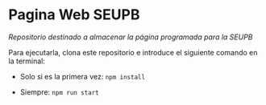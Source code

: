# Pagina Web SEUPB

_Repositorio destinado a almacenar la página programada para la SEUPB_

Para ejecutarla, clona este repositorio e introduce el siguiente comando en la terminal:

- Solo si es la primera vez:
  `npm install`

- Siempre:
  `npm run start`
